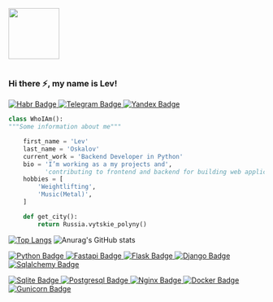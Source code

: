 <div>
  <p>
    <img src="https://github.com/Oskalovlev/LoadProfile/blob/main/warmcoffee.gif?raw=true" width="100"/>
  </p>
  <p>
    <img src="https://komarev.com/ghpvc/?username=Oskalovlev&style=flat-square&color=red" alt=""/>
  </p>
</div>

###  Hi there ⚡, my name is Lev!

<div>
    <a href="https://career.habr.com/oskalovlev">
      <img src="https://img.shields.io/badge/Habr-blue?style=for-the-badge&logo=habr&logoColor=white" alt="Habr Badge"/>
    </a>
    <a href="https://t.me/oskalov">
      <img src="https://img.shields.io/badge/Telegram-blue?style=for-the-badge&logo=telegram&logoColor=white" alt="Telegram Badge"/>
    </a>
    <a href="levoskalov@yandex.ru">
      <img src="https://img.shields.io/badge/levoskalov@yandex.ru-red?style=for-the-badge&logo=yandex&logoColor=white" alt="Yandex Badge"/>
    </a>
</div>

```python
class WhoIAm():
"""Some information about me"""

	first_name = 'Lev'
  	last_name = 'Oskalov'
	current_work = 'Backend Developer in Python'
  	bio = 'I’m working as a my projects and',
	      'contributing to frontend and backend for building web applications'
	hobbies = [
		'Weightlifting',
		'Music(Metal)',
	]

  	def get_city():
   		return Russia.vytskie_polyny()
```
[![Top Langs](https://github-readme-stats-git-masterrstaa-rickstaa.vercel.app/api/top-langs/?username=Oskalovlev&layout=compact&theme=gruvbox)](https://github.com/Oskalovlev/github-readme-stats)
![Anurag's GitHub stats](https://github-readme-stats.vercel.app/api?username=Oskalovlev&show_icons=true&theme=gruvbox)

<p align="left">
  <a href="https://www.python.org/">
    <img src="https://img.shields.io/badge/python-yellow?style=for-the-badge&logo=python&logoColor=blue" alt="Python Badge"/>
  </a>
  <a href="https://fastapi.tiangolo.com/">
    <img src="https://img.shields.io/badge/fastapi-teal?style=for-the-badge&logo=python&logoColor=white" alt="Fastapi Badge"/>
  </a>
  <a href="https://flask.palletsprojects.com/">
    <img src="https://img.shields.io/badge/flask-grey?style=for-the-badge&logo=flask&logoColor=white" alt="Flask Badge"/>
  </a>
  <a href="https://www.djangoproject.com//">
   <img src="https://img.shields.io/badge/django-forestgreen?style=for-the-badge&logo=django&logoColor=white" alt="Django Badge"/>
  </a>
  <a href="https://www.sqlalchemy.org/"> 
    <img src="https://img.shields.io/badge/sqlalchemy-red?style=for-the-badge&logo=sqlalchemy&logoColor=white" alt="Sqlalchemy Badge"/>
  </a>
</p>

<p align="left">
  <a href="https://www.sqlite.org/" target="_blank" rel="noreferrer"> 
    <img src="https://img.shields.io/badge/sqlite-blue?style=for-the-badge&logo=sqlite&logoColor=white" alt="Sqlite Badge"/>
  </a>
  <a href="https://www.postgresql.org/" target="_blank" rel="noreferrer">
    <img src="https://img.shields.io/badge/postgresql-blue?style=for-the-badge&logo=postgresql&logoColor=white" alt="Postgresql Badge"/>
  </a>
  <a href="https://www.nginx.com/" target="_blank" rel="noreferrer">
    <img src="https://img.shields.io/badge/nginx-seagreen?style=for-the-badge&logo=nginx&logoColor=white" alt="Nginx Badge"/>
  </a>
  <a href="https://www.docker.com/" target="_blank" rel="noreferrer">
    <img src="https://img.shields.io/badge/docker-blue?style=for-the-badge&logo=docker&logoColor=white" alt="Docker Badge"/>
  </a>
  <a href="https://gunicorn.org/" target="_blank" rel="noreferrer">
    <img src="https://img.shields.io/badge/gunicorn-olive?style=for-the-badge&logo=gunicorn&logoColor=white" alt="Gunicorn Badge"/>
  </a>
</p>
